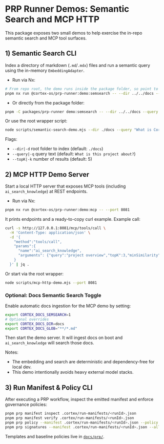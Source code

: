 # PRP Runner Demos: Semantic Search and MCP HTTP

This package exposes two small demos to help exercise the in-repo semantic search and MCP tool surfaces.

## 1) Semantic Search CLI

Index a directory of markdown (`.md`/`.mdx`) files and run a semantic query using the in-memory `EmbeddingAdapter`.

- Run via Nx:

```bash
# From repo root, the demo runs inside the package folder, so point to ../../docs
pnpm nx run @cortex-os/prp-runner:demo:semsearch -- --dir ../../docs --query "What is Cortex-OS?" --topK 5
```

- Or directly from the package folder:

```bash
pnpm -C packages/prp-runner demo:semsearch -- --dir ../../docs --query "What is Cortex-OS?" --topK 3
```

Or use the root wrapper script:

```bash
node scripts/semantic-search-demo.mjs --dir ./docs --query "What is Cortex-OS?" --topK 5
```

Flags:

- `--dir|-d` root folder to index (default: `./docs`)
- `--query|-q` query text (default: `What is this project about?`)
- `--topK|-k` number of results (default: 5)

## 2) MCP HTTP Demo Server

Start a local HTTP server that exposes MCP tools (including `ai_search_knowledge`) at REST endpoints.

- Run via Nx:

```bash
pnpm nx run @cortex-os/prp-runner:demo:mcp -- --port 8081
```

It prints endpoints and a ready-to-copy curl example. Example call:

```bash
curl -s http://127.0.0.1:8081/mcp/tools/call \
  -H 'Content-Type: application/json' \
  -d '{
    "method":"tools/call",
    "params":{
      "name":"ai_search_knowledge",
      "arguments": {"query":"project overview","topK":3,"minSimilarity":0.2}
    }
  }' | jq .
```

Or start via the root wrapper:

```bash
node scripts/mcp-http-demo.mjs --port 8081
```

### Optional: Docs Semantic Search Toggle

Enable automatic docs ingestion for the MCP demo by setting:

```bash
export CORTEX_DOCS_SEMSEARCH=1
# Optional overrides
export CORTEX_DOCS_DIR=docs
export CORTEX_DOCS_GLOB="**/*.md"
```

Then start the demo server. It will ingest docs on boot and `ai_search_knowledge` will search those docs.

Notes:

- The embedding and search are deterministic and dependency-free for local dev.
- This demo intentionally avoids heavy external model stacks.

## 3) Run Manifest & Policy CLI

After executing a PRP workflow, inspect the emitted manifest and enforce governance policies:

```bash
pnpm prp manifest inspect .cortex/run-manifests/<runId>.json
pnpm prp manifest verify .cortex/run-manifests/<runId>.json
pnpm prp policy --manifest .cortex/run-manifests/<runId>.json --policy docs/prp/prp.policy.json
pnpm prp signatures --manifest .cortex/run-manifests/<runId>.json --all proofs/
```

Templates and baseline policies live in [`docs/prp/`](../../docs/prp/).
